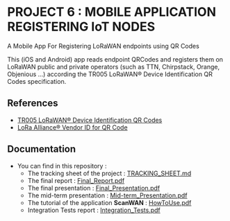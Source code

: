 # **PROJECT 6 : MOBILE APPLICATION REGISTERING IoT NODES**

A Mobile App For Registering LoRaWAN endpoints using QR Codes

This (iOS and Android) app reads endpoint QRCodes and registers them on LoRaWAN public and private operators (such as TTN, Chirpstack, Orange, Objenious ...) according the TR005 LoRaWAN® Device Identification QR Codes specification.

## References
* [TR005 LoRaWAN® Device Identification QR Codes](https://lora-alliance.org/resource_hub/tr005-lorawan-device-identification-qr-codes/)
* [LoRa Alliance® Vendor ID for QR Code](https://lora-alliance.org/resource_hub/lora-alliance-vendor-id-for-qr-code/)

## Documentation
- You can find in this repository : 
    - The tracking sheet of the project : [TRACKING_SHEET.md](https://github.com/CampusIoT/lorawan-device-identification-qr-codes/blob/main/TRACKING_SHEET.md)
    - The final report : [Final_Report.pdf](https://github.com/CampusIoT/lorawan-device-identification-qr-codes/blob/main/Final_Report.pdf)
    - The final presentation : [Final_Presentation.pdf](https://github.com/CampusIoT/lorawan-device-identification-qr-codes/blob/main/Final_Presentation.pdf)
    - The mid-term presentation : [Mid-term_Presentation.pdf](https://github.com/CampusIoT/lorawan-device-identification-qr-codes/blob/main/Mid-Term_Presentation.pdf)
    - The tutorial of the application **ScanWAN** : [HowToUse.pdf](https://github.com/CampusIoT/lorawan-device-identification-qr-codes/blob/main/HowToUse.pdf)
    - Integration Tests report : [Integration_Tests.pdf](https://github.com/CampusIoT/lorawan-device-identification-qr-codes/blob/main/Integration_Tests.pdf)
